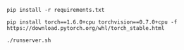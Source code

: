

`pip install -r requirements.txt`

`pip install torch==1.6.0+cpu torchvision==0.7.0+cpu -f https://download.pytorch.org/whl/torch_stable.html`

`./runserver.sh`